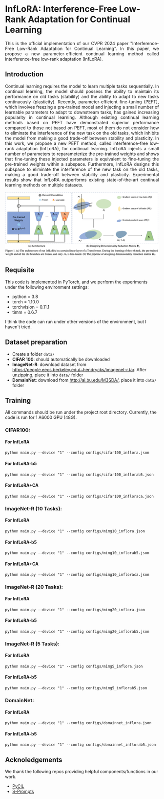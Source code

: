 # InfLoRA: Interference-Free Low-Rank Adaptation for Continual Learning

<div align="justify">
  This is the official implementation of our CVPR 2024 paper "Interference-Free Low-Rank Adaptation for Continual Learning".
In this paper, we propose a new parameter-efficient continual learning method called interference-free low-rank adaptation (InfLoRA). 
</div>

## Introduction

<div align="justify">
Continual learning requires the model to learn multiple tasks sequentially. In continual learning, the model should possess the ability to maintain its performance on old tasks (stability) and the ability to adapt to new tasks continuously (plasticity). Recently, parameter-efficient fine-tuning (PEFT), which involves freezing a pre-trained model and injecting a small number of learnable parameters to adapt to downstream tasks, has gained increasing popularity in continual learning. Although existing continual learning methods based on PEFT have demonstrated superior performance compared to those not based on PEFT, most of them do not consider how to eliminate the interference of the new task on the old tasks, which inhibits the model from making a good trade-off between stability and plasticity. In this work, we propose a new PEFT method, called interference-free low-rank adaptation (InfLoRA), for continual learning. InfLoRA injects a small number of parameters to reparameterize the pre-trained weights and shows that fine-tuning these injected parameters is equivalent to fine-tuning the pre-trained weights within a subspace. Furthermore, InfLoRA designs this subspace to eliminate the interference of the new task on the old tasks, making a good trade-off between stability and plasticity. Experimental results show that InfLoRA outperforms existing state-of-the-art continual learning methods on multiple datasets.
</div>

![InfLoRA.png](InfLoRA.png)

## Requisite

This code is implemented in PyTorch, and we perform the experiments under the following environment settings:

- python = 3.8
- torch = 1.10.0
- torchvision = 0.11.1
- timm = 0.6.7

I think the code can run under other versions of the environment, but I haven't tried.


## Dataset preparation
 * Create a folder `data/`
 * **CIFAR 100**: should automatically be downloaded
 * **ImageNet-R**: download dataset from https://people.eecs.berkeley.edu/~hendrycks/imagenet-r.tar. After unzipping, place it into `data/` folder 
 * **DomainNet**: download from http://ai.bu.edu/M3SDA/, place it into `data/` folder 

## Training
All commands should be run under the project root directory. Currently, the code is run for 1 A6000 GPU (48G).

### CIFAR100:
#### For InfLoRA
```
python main.py --device "1" --config configs/cifar100_inflora.json 
```

#### For InfLoRA-b5
```
python main.py --device "1" --config configs/cifar100_inflorab5.json 
```

#### For InfLoRA+CA
```
python main.py --device "1" --config configs/cifar100_infloraca.json 
```

### ImageNet-R (10 Tasks):
#### For InfLoRA
```
python main.py --device "1" --config configs/mimg10_inflora.json 
```

#### For InfLoRA-b5
```
python main.py --device "1" --config configs/mimg10_inflorab5.json 
```

#### For InfLoRA+CA
```
python main.py --device "1" --config configs/mimg10_infloraca.json 
```

### ImageNet-R (20 Tasks):
#### For InfLoRA
```
python main.py --device "1" --config configs/mimg20_inflora.json 
```

#### For InfLoRA-b5
```
python main.py --device "1" --config configs/mimg20_inflorab5.json 
```

### ImageNet-R (5 Tasks):
#### For InfLoRA
```
python main.py --device "1" --config configs/mimg5_inflora.json 
```

#### For InfLoRA-b5
```
python main.py --device "1" --config configs/mimg5_inflorab5.json 
```

### DomainNet:
#### For InfLoRA
```
python main.py --device "1" --config configs/domainnet_inflora.json 
```

#### For InfLoRA-b5
```
python main.py --device "1" --config configs/domainnet_inflorab5.json 
```


## Acknoledgements
We thank the following repos providing helpful components/functions in our work.

- [PyCIL](https://github.com/G-U-N/PyCIL)
- [S-Prompts](https://github.com/iamwangyabin/S-Prompts)



